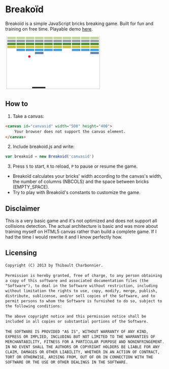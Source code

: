 # Breakoïd
Breakoïd is a simple JavaScript bricks breaking game. Built for fun and training on free time. Playable demo [here](http://thibaultcha.github.io/Breakoid/).

![](screen.png)

## How to
1. Take a canvas:
```html
<canvas id="canvasid" width="500" height="400">
    Your browser does not support the canvas element.
</canvas>
```

2. Include breakoid.js and write:
```javascript
var breakoid = new Breakoid('canvasid')
```

3. Press `S` to start, `R` to reload, `P` to pause or resume the game.

* Breakoïd calculates your bricks' width according to the canvas's width, the number of columns (NBCOLS) and the space between bricks (EMPTY_SPACE).
* Try to play with Breakoïd's constants to customize the game.

## Disclaimer
This is a very basic game and it's not optimized and does not support all collisions detection. The actual architecture is basic and was more about training myself on HTML5 canvas rather than build a complete game. If I had the time I would rewrite it and I know perfectly how.

## Licensing
```
Copyright (C) 2013 by Thibault Charbonnier.

Permission is hereby granted, free of charge, to any person obtaining a copy of this software and associated documentation files (the "Software"), to deal in the Software without restriction, including without limitation the rights to use, copy, modify, merge, publish, distribute, sublicense, and/or sell copies of the Software, and to permit persons to whom the Software is furnished to do so, subject to the following conditions:

The above copyright notice and this permission notice shall be included in all copies or substantial portions of the Software.

THE SOFTWARE IS PROVIDED "AS IS", WITHOUT WARRANTY OF ANY KIND, EXPRESS OR IMPLIED, INCLUDING BUT NOT LIMITED TO THE WARRANTIES OF MERCHANTABILITY, FITNESS FOR A PARTICULAR PURPOSE AND NONINFRINGEMENT. IN NO EVENT SHALL THE AUTHORS OR COPYRIGHT HOLDERS BE LIABLE FOR ANY CLAIM, DAMAGES OR OTHER LIABILITY, WHETHER IN AN ACTION OF CONTRACT, TORT OR OTHERWISE, ARISING FROM, OUT OF OR IN CONNECTION WITH THE SOFTWARE OR THE USE OR OTHER DEALINGS IN THE SOFTWARE.
```

  
